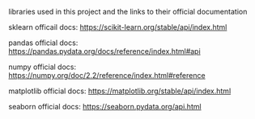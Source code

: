 libraries used in this project and the links to their official documentation

sklearn officail docs:
https://scikit-learn.org/stable/api/index.html

pandas official docs:
https://pandas.pydata.org/docs/reference/index.html#api

numpy official docs:
https://numpy.org/doc/2.2/reference/index.html#reference

matplotlib official docs:
https://matplotlib.org/stable/api/index.html

seaborn official docs:
https://seaborn.pydata.org/api.html
